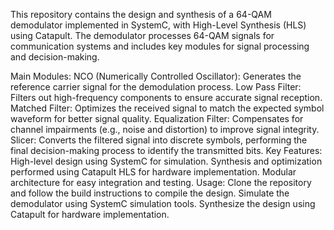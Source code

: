 This repository contains the design and synthesis of a 64-QAM demodulator implemented in SystemC, with High-Level Synthesis (HLS) using Catapult. The demodulator processes 64-QAM signals for communication systems and includes key modules for signal processing and decision-making.

Main Modules:
NCO (Numerically Controlled Oscillator): Generates the reference carrier signal for the demodulation process.
Low Pass Filter: Filters out high-frequency components to ensure accurate signal reception.
Matched Filter: Optimizes the received signal to match the expected symbol waveform for better signal quality.
Equalization Filter: Compensates for channel impairments (e.g., noise and distortion) to improve signal integrity.
Slicer: Converts the filtered signal into discrete symbols, performing the final decision-making process to identify the transmitted bits.
Key Features:
High-level design using SystemC for simulation.
Synthesis and optimization performed using Catapult HLS for hardware implementation.
Modular architecture for easy integration and testing.
Usage:
Clone the repository and follow the build instructions to compile the design.
Simulate the demodulator using SystemC simulation tools.
Synthesize the design using Catapult for hardware implementation.
